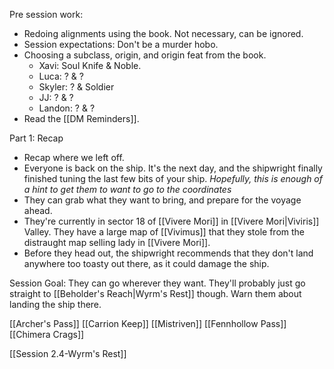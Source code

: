 Pre session work:
- Redoing alignments using the book. Not necessary, can be ignored.
- Session expectations: Don't be a murder hobo. 
- Choosing a subclass, origin, and origin feat from the book.
	- Xavi: Soul Knife & Noble.
	- Luca: ? & ?
	- Skyler: ? & Soldier
	- JJ: ? & ?
	- Landon: ? & ? 
- Read the [[DM Reminders]].

Part 1: Recap
- Recap where we left off.
- Everyone is back on the ship. It's the next day, and the shipwright finally finished tuning the last few bits of your ship. *Hopefully, this is enough of a hint to get them to want to go to the coordinates*
- They can grab what they want to bring, and prepare for the voyage ahead.
- They're currently in sector 18 of [[Vivere Mori]] in [[Vivere Mori|Viviris]] Valley. They have a large map of [[Vivimus]] that they stole from the distraught map selling lady in [[Vivere Mori]]. 
- Before they head out, the shipwright recommends that they don't land anywhere too toasty out there, as it could damage the ship. 

Session Goal:
They can go wherever they want. They'll probably just go straight to [[Beholder's Reach|Wyrm's Rest]] though. Warn them about landing the ship there. 

[[Archer's Pass]] 
[[Carrion Keep]]
[[Mistriven]]
[[Fennhollow Pass]]
[[Chimera Crags]]

[[Session 2.4-Wyrm's Rest]]